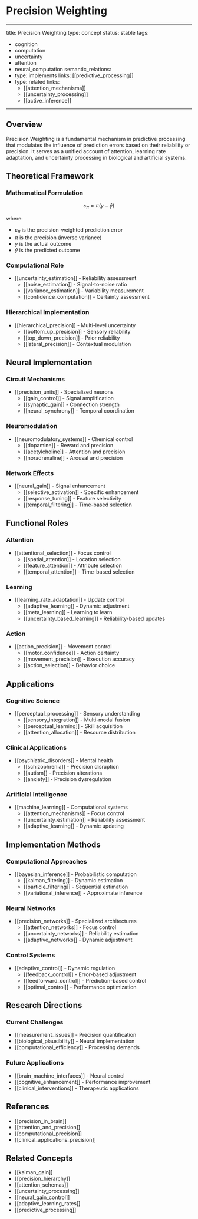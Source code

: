 # Precision Weighting

---
title: Precision Weighting
type: concept
status: stable
tags:
  - cognition
  - computation
  - uncertainty
  - attention
  - neural_computation
semantic_relations:
  - type: implements
    links: [[predictive_processing]]
  - type: related
    links: 
      - [[attention_mechanisms]]
      - [[uncertainty_processing]]
      - [[active_inference]]
---

## Overview

Precision Weighting is a fundamental mechanism in predictive processing that modulates the influence of prediction errors based on their reliability or precision. It serves as a unified account of attention, learning rate adaptation, and uncertainty processing in biological and artificial systems.

## Theoretical Framework

### Mathematical Formulation
```math
ε_π = π(y - ŷ)
```
where:
- $ε_π$ is the precision-weighted prediction error
- $π$ is the precision (inverse variance)
- $y$ is the actual outcome
- $ŷ$ is the predicted outcome

### Computational Role
- [[uncertainty_estimation]] - Reliability assessment
  - [[noise_estimation]] - Signal-to-noise ratio
  - [[variance_estimation]] - Variability measurement
  - [[confidence_computation]] - Certainty assessment

### Hierarchical Implementation
- [[hierarchical_precision]] - Multi-level uncertainty
  - [[bottom_up_precision]] - Sensory reliability
  - [[top_down_precision]] - Prior reliability
  - [[lateral_precision]] - Contextual modulation

## Neural Implementation

### Circuit Mechanisms
- [[precision_units]] - Specialized neurons
  - [[gain_control]] - Signal amplification
  - [[synaptic_gain]] - Connection strength
  - [[neural_synchrony]] - Temporal coordination

### Neuromodulation
- [[neuromodulatory_systems]] - Chemical control
  - [[dopamine]] - Reward and precision
  - [[acetylcholine]] - Attention and precision
  - [[noradrenaline]] - Arousal and precision

### Network Effects
- [[neural_gain]] - Signal enhancement
  - [[selective_activation]] - Specific enhancement
  - [[response_tuning]] - Feature selectivity
  - [[temporal_filtering]] - Time-based selection

## Functional Roles

### Attention
- [[attentional_selection]] - Focus control
  - [[spatial_attention]] - Location selection
  - [[feature_attention]] - Attribute selection
  - [[temporal_attention]] - Time-based selection

### Learning
- [[learning_rate_adaptation]] - Update control
  - [[adaptive_learning]] - Dynamic adjustment
  - [[meta_learning]] - Learning to learn
  - [[uncertainty_based_learning]] - Reliability-based updates

### Action
- [[action_precision]] - Movement control
  - [[motor_confidence]] - Action certainty
  - [[movement_precision]] - Execution accuracy
  - [[action_selection]] - Behavior choice

## Applications

### Cognitive Science
- [[perceptual_processing]] - Sensory understanding
  - [[sensory_integration]] - Multi-modal fusion
  - [[perceptual_learning]] - Skill acquisition
  - [[attention_allocation]] - Resource distribution

### Clinical Applications
- [[psychiatric_disorders]] - Mental health
  - [[schizophrenia]] - Precision disruption
  - [[autism]] - Precision alterations
  - [[anxiety]] - Precision dysregulation

### Artificial Intelligence
- [[machine_learning]] - Computational systems
  - [[attention_mechanisms]] - Focus control
  - [[uncertainty_estimation]] - Reliability assessment
  - [[adaptive_learning]] - Dynamic updating

## Implementation Methods

### Computational Approaches
- [[bayesian_inference]] - Probabilistic computation
  - [[kalman_filtering]] - Dynamic estimation
  - [[particle_filtering]] - Sequential estimation
  - [[variational_inference]] - Approximate inference

### Neural Networks
- [[precision_networks]] - Specialized architectures
  - [[attention_networks]] - Focus control
  - [[uncertainty_networks]] - Reliability estimation
  - [[adaptive_networks]] - Dynamic adjustment

### Control Systems
- [[adaptive_control]] - Dynamic regulation
  - [[feedback_control]] - Error-based adjustment
  - [[feedforward_control]] - Prediction-based control
  - [[optimal_control]] - Performance optimization

## Research Directions

### Current Challenges
- [[measurement_issues]] - Precision quantification
- [[biological_plausibility]] - Neural implementation
- [[computational_efficiency]] - Processing demands

### Future Applications
- [[brain_machine_interfaces]] - Neural control
- [[cognitive_enhancement]] - Performance improvement
- [[clinical_interventions]] - Therapeutic applications

## References
- [[precision_in_brain]]
- [[attention_and_precision]]
- [[computational_precision]]
- [[clinical_applications_precision]]

## Related Concepts
- [[kalman_gain]]
- [[precision_hierarchy]]
- [[attention_schemas]]
- [[uncertainty_processing]]
- [[neural_gain_control]]
- [[adaptive_learning_rates]]
- [[predictive_processing]] 